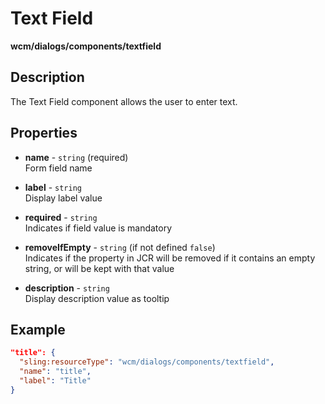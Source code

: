 # Text Field

**wcm/dialogs/components/textfield**

## Description

The Text Field component allows the user to enter text.

## Properties

- **name** -  `string` (required)  
    Form field name

- **label** - `string`  
    Display label value

- **required** - `string`  
    Indicates if field value is mandatory

- **removeIfEmpty** - `string` (if not defined `false`)  
    Indicates if the property in JCR will be removed if it contains an empty string, or will be kept with that value

- **description** - `string`  
    Display description value as tooltip

## Example

```json
"title": {
  "sling:resourceType": "wcm/dialogs/components/textfield",
  "name": "title",
  "label": "Title"
}
```
